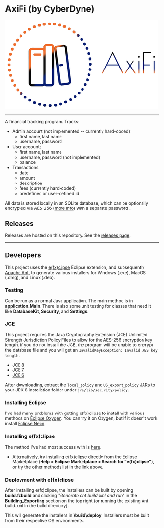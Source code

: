 # AxiFi (by CyberDyne)

<kbd><img src="src/resources/axifi-logo_small.png?raw=true" alt="AxiFi Logo: dotted circle with books next to 'AxiFi'"/></kbd>

___
A financial tracking program. Tracks:
- Admin account (not implemented -- currently hard-coded)
    - first name, last name
    - username, password
- User accounts
    - first name, last name
    - username, password (not implemented)
    - balance
- Transactions
    - date
    - amount
    - description
    - fees (currently hard-coded)
    - predefined or user-defined id

All data is stored locally in an SQLite database, which can be optionally encrypted via AES-256 ([more info](https://en.wikipedia.org/wiki/Advanced_Encryption_Standard)) with a separate password .

## Releases
Releases are hosted on this repository. See the [releases page](https://github.com/mccallum-sgd/AxiFi/releases).

___

## Developers
This project uses the  [e(fx)clipse](https://www.eclipse.org/efxclipse/index.html) Eclipse extension, and subsequently [Apache Ant](https://ant.apache.org/), to generate various installers for Windows (.exe), MacOS (.dmg), and Linux (.deb).



### Testing
Can be run as a normal Java application. The main method is in **application.Main**. There is also some unit testing for classes that need it like **DatabaseKit**, **Security**, and **Settings**.

### JCE
This project requires the Java Cryptography Extension (JCE) Unlimited Strength Jurisdiction Policy Files to allow for the AES-256 encryption key length. If you do not install the JCE, the program will be unable to encrypt the database file and you will get an `InvalidKeyException: Invalid AES key length`.
- [JCE 8](http://www.oracle.com/technetwork/java/javase/downloads/jce8-download-2133166.html)
- [JCE 7](http://www.oracle.com/technetwork/java/javase/downloads/jce-7-download-432124.html)
- [JCE 6](http://www.oracle.com/technetwork/java/javase/downloads/jce-6-download-429243.html)

After downloading, extract the `local_policy` and `US_export_policy` JARs to your JDK 8 installation folder under `jre/lib/security/policy`.

### Installing Eclipse

I've had many problems with getting e(fx)clipse to install with various methods on [Eclipse Oxygen](https://www.eclipse.org/oxygen/). You can try it on Oxygen, but if it doesn't work install [Eclipse Neon](http://www.eclipse.org/downloads/packages/release/Neon/3).

### Installing e(fx)clipse

The method I've had most success with is [here](https://www.eclipse.org/efxclipse/install.html#for-the-ambitious). 
- Alternatively, try installing e(fx)clipse directly from the Eclipse Marketplace (**Help > Eclipse Marketplace > Search for "e(fx)clipse"**), or try the other methods list in the link above.

### Deployment with e(fx)clipse

After installing e(fx)clipse, the installers can be built by opening **build.fxbuild** and clicking "_Generate ant build.xml and run_" in the **Building_Exporting** section on the top right (or running the existing Ant build.xml in the build directory).

This will generate the installers in **\build\deploy**. Installers must be built from their respective OS environments.
